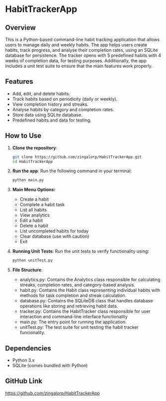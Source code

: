 # HabitTrackerApp

## Overview

This is a Python-based command-line habit tracking application that allows users to manage daily and weekly habits. The app helps users create habits, track progress, and analyse their completion rates, using an SQLite database for persistence. The tracker opens with 5 predefined habits with 4 weeks of completion data, for testing purposes. Additionally, the app includes a unit test suite to ensure that the main features work properly.

## Features

- Add, edit, and delete habits.
- Track habits based on periodicity (daily or weekly).
- View completion history and streaks.
- Analyse habits by category and completion rates.
- Store data using SQLite database.
- Predefined habits and data for testing.

## How to Use

1. **Clone the repository**:
   ```bash
   git clone https://github.com/zingalorp/HabitTrackerApp.git
   cd HabitTrackerApp

2. **Run the app**: Run the following command in your terminal:
    ```bash
    python main.py

3. **Main Menu Options:**  
	- Create a habit  
	- Complete a habit task  
	- List all habits  
	- View analytics  
	- Edit a habit  
	- Delete a habit  
	- List uncompleted habits for today  
	- Clear database (use with caution)  
	- Exit  

4. **Running Unit Tests**: Run the unit tests to verify functionality using:
   ```bash
   python unitTest.py

5. **File Structure**:
   - analytics.py: Contains the Analytics class responsible for calculating streaks, completion rates, and category-based analysis.
   - habit.py: Contains the Habit class representing individual habits with methods for task completion and streak calculation.
   - database.py: Contains the SQLiteDB class that handles database operations like storing and retrieving habit data.
   - tracker.py: Contains the HabitTracker class responsible for user interaction and command-line interface functionality
   - main.py: The entry point for running the application.
   - unitTest.py: The test suite for unit testing the habit tracker funcionality.

## Dependencies

- Python 3.x
- SQLite (comes bundled with Python)

## GitHub Link
https://github.com/zingalorp/HabitTrackerApp
